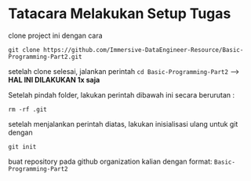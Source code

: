 # Tatacara Melakukan Setup Tugas

clone project ini dengan cara

```
git clone https://github.com/Immersive-DataEngineer-Resource/Basic-Programming-Part2.git
```

setelah clone selesai, jalankan perintah `cd Basic-Programming-Part2` --> **HAL INI DILAKUKAN 1x saja**

Setelah pindah folder, lakukan perintah dibawah ini secara berurutan :

```
rm -rf .git
```

setelah menjalankan perintah diatas, lakukan inisialisasi ulang untuk git dengan

```
git init
```

buat repository pada github organization kalian dengan format: `Basic-Programming-Part2`

